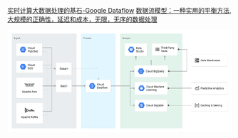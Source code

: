 [实时计算大数据处理的基石-Google Dataflow](https://www.cnblogs.com/tree1123/p/11394923.html)
[数据流模型：一种实用的平衡方法,大规模的正确性，延迟和成本，无限，无序的数据处理](../files/bigdata/Google-Dataflow-Model.pdf)

![](img/diagram-dataflow.png)